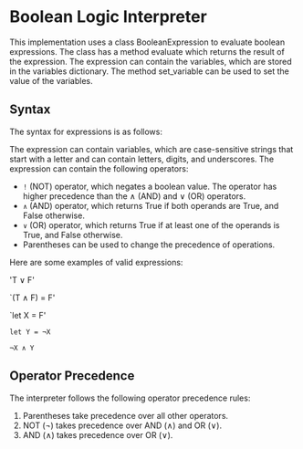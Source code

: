 # Boolean Logic Interpreter

This implementation uses a class BooleanExpression to evaluate boolean expressions.
The class has a method evaluate which returns the result of the expression. The expression can contain the variables, which are stored in the variables dictionary.
The method set_variable can be used to set the value of the variables.

## Syntax

The syntax for expressions is as follows:

The expression can contain variables, which are case-sensitive strings that start with a letter and can contain letters, digits, and underscores.
The expression can contain the following operators:

- `!` (NOT) operator, which negates a boolean value. The operator has higher precedence than the ∧ (AND) and ∨ (OR) operators.
- `∧` (AND) operator, which returns True if both operands are True, and False otherwise.
- `∨` (OR) operator, which returns True if at least one of the operands is True, and False otherwise.
- Parentheses can be used to change the precedence of operations.

Here are some examples of valid expressions:

'T ∨ F'

`(T ∧ F) = F'

`let X = F'

`let Y = ¬X`

`¬X ∧ Y`

## Operator Precedence

The interpreter follows the following operator precedence rules:

1. Parentheses take precedence over all other operators.
2. NOT (¬) takes precedence over AND (∧) and OR (∨).
3. AND (∧) takes precedence over OR (∨).
